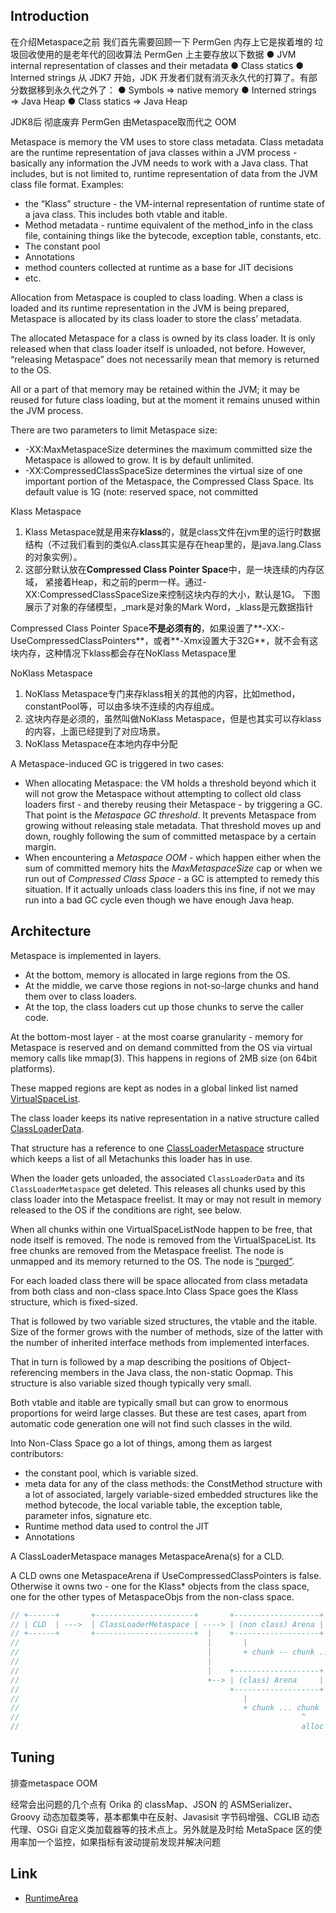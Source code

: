 ## Introduction


在介绍Metaspace之前 我们首先需要回顾一下 PermGen 内存上它是挨着堆的 垃圾回收使用的是老年代的回收算法
PermGen 上主要存放以下数据
● JVM internal representation of classes and their metadata
● Class statics
● Interned strings
从 JDK7 开始，JDK 开发者们就有消灭永久代的打算了。有部分数据移到永久代之外了：
● Symbols => native memory
● Interned strings => Java Heap
● Class statics => Java Heap

JDK8后 彻底废弃 PermGen 由Metaspace取而代之
OOM

Metaspace is memory the VM uses to store class metadata.
Class metadata are the runtime representation of java classes within a JVM process - basically any information the JVM needs to work with a Java class. That includes, but is not limited to, runtime representation of data from the JVM class file format.
Examples:
- the “Klass” structure - the VM-internal representation of runtime state of a java class. This includes both vtable and itable.
- Method metadata - runtime equivalent of the method_info in the class file, containing things like the bytecode, exception table, constants, etc.
- The constant pool
- Annotations
- method counters collected at runtime as a base for JIT decisions
- etc.



Allocation from Metaspace is coupled to class loading. When a class is loaded and its runtime representation in the JVM is being prepared, Metaspace is allocated by its class loader to store the class’ metadata.

The allocated Metaspace for a class is owned by its class loader. It is only released when that class loader itself is unloaded, not before.
However, “releasing Metaspace” does not necessarily mean that memory is returned to the OS.

All or a part of that memory may be retained within the JVM; it may be reused for future class loading, but at the moment it remains unused within the JVM process.



There are two parameters to limit Metaspace size:
- -XX:MaxMetaspaceSize determines the maximum committed size the Metaspace is allowed to grow. It is by default unlimited.
- -XX:CompressedClassSpaceSize determines the virtual size of one important portion of the Metaspace, the Compressed Class Space. Its default value is 1G (note: reserved space, not committed



Klass Metaspace

1. Klass Metaspace就是用来存**klass**的，就是class文件在jvm里的运行时数据结构（不过我们看到的类似A.class其实是存在heap里的，是java.lang.Class的对象实例）。
2. 这部分默认放在**Compressed Class Pointer Space**中，是一块连续的内存区域，
   紧接着Heap，和之前的perm一样。通过-XX:CompressedClassSpaceSize来控制这块内存的大小，默认是1G。
   下图展示了对象的存储模型，_mark是对象的Mark Word，_klass是元数据指针

Compressed Class Pointer Space**不是必须有的**，如果设置了**-XX:-UseCompressedClassPointers**，或者**-Xmx设置大于32G**，就不会有这块内存，这种情况下klass都会存在NoKlass Metaspace里




NoKlass Metaspace

1. NoKlass Metaspace专门来存klass相关的其他的内容，比如method，constantPool等，可以由多块不连续的内存组成。
2. 这块内存是必须的，虽然叫做NoKlass Metaspace，但是也其实可以存klass的内容，上面已经提到了对应场景。
3. NoKlass Metaspace在本地内存中分配



A Metaspace-induced GC is triggered in two cases:

- When allocating Metaspace: the VM holds a threshold beyond which it will not grow the Metaspace without attempting to collect old class loaders first - and thereby reusing their Metaspace - by triggering a GC. That point is the *Metaspace GC threshold*. It prevents Metaspace from growing without releasing stale metadata. That threshold moves up and down, roughly following the sum of committed metaspace by a certain margin.
- When encountering a *Metaspace OOM* - which happen either when the sum of committed memory hits the *MaxMetaspaceSize* cap or when we run out of *Compressed Class Space* - a GC is attempted to remedy this situation. If it actually unloads class loaders this ins fine, if not we may run into a bad GC cycle even though we have enough Java heap.



## Architecture

Metaspace is implemented in layers.

- At the bottom, memory is allocated in large regions from the OS. 
- At the middle, we carve those regions in not-so-large chunks and hand them over to class loaders. 
- At the top, the class loaders cut up those chunks to serve the caller code.



At the bottom-most layer - at the most coarse granularity - memory for Metaspace is reserved and on demand committed from the OS via virtual memory calls like mmap(3). This happens in regions of 2MB size (on 64bit platforms).

These mapped regions are kept as nodes in a global linked list named [VirtualSpaceList](http://hg.openjdk.java.net/jdk/jdk11/file/1ddf9a99e4ad/src/hotspot/share/memory/metaspace/virtualSpaceList.hpp#l39).



The class loader keeps its native representation in a native structure called [ClassLoaderData](http://hg.openjdk.java.net/jdk/jdk11/file/1ddf9a99e4ad/src/hotspot/share/classfile/classLoaderData.hpp#l176).

That structure has a reference to one [ClassLoaderMetaspace](http://hg.openjdk.java.net/jdk/jdk11/file/1ddf9a99e4ad/src/hotspot/share/memory/metaspace.hpp#l230) structure which keeps a list of all Metachunks this loader has in use.



When the loader gets unloaded, the associated `ClassLoaderData` and its `ClassLoaderMetaspace` get deleted. This releases all chunks used by this class loader into the Metaspace freelist. It may or may not result in memory released to the OS if the conditions are right, see below.



When all chunks within one VirtualSpaceListNode happen to be free, that node itself is removed. The node is removed from the VirtualSpaceList. Its free chunks are removed from the Metaspace freelist. The node is unmapped and its memory returned to the OS. The node is [“purged”](http://hg.openjdk.java.net/jdk/jdk11/file/1ddf9a99e4ad/src/hotspot/share/memory/metaspace/virtualSpaceList.cpp#l74).

For each loaded class there will be space allocated from class metadata from both class and non-class space.Into Class Space goes the Klass structure, which is fixed-sized.

That is followed by two variable sized structures, the vtable and the itable. Size of the former grows with the number of methods, size of the latter with the number of inherited interface methods from implemented interfaces.

That in turn is followed by a map describing the positions of Object-referencing members in the Java class, the non-static Oopmap. This structure is also variable sized though typically very small.

Both vtable and itable are typically small but can grow to enormous proportions for weird large classes. But these are test cases, apart from automatic code generation one will not find such classes in the wild.

Into Non-Class Space go a lot of things, among them as largest contributors:

- the constant pool, which is variable sized.
- meta data for any of the class methods: the ConstMethod structure with a lot of associated, largely variable-sized embedded structures like the method bytecode, the local variable table, the exception table, parameter infos, signature etc.
- Runtime method data used to control the JIT
- Annotations



A ClassLoaderMetaspace manages MetaspaceArena(s) for a CLD.

A CLD owns one MetaspaceArena if UseCompressedClassPointers is false. 
Otherwise it owns two - one for the Klass* objects from the class space, one for the other types of MetaspaceObjs from the non-class space.

```c
// +------+       +----------------------+       +-------------------+
// | CLD  | --->  | ClassLoaderMetaspace | ----> | (non class) Arena |
// +------+       +----------------------+  |    +-------------------+     allocation top
//                                          |       |                        v
//                                          |       + chunk -- chunk ... -- chunk
//                                          |
//                                          |    +-------------------+
//                                          +--> | (class) Arena     |
//                                               +-------------------+
//                                                  |
//                                                  + chunk ... chunk
//                                                               ^
//                                                               alloc top
```


## Tuning


排查metaspace OOM


经常会出问题的几个点有 Orika 的 classMap、JSON 的 ASMSerializer、Groovy 动态加载类等，基本都集中在反射、Javasisit 字节码增强、CGLIB 动态代理、OSGi 自定义类加载器等的技术点上。另外就是及时给 MetaSpace 区的使用率加一个监控，如果指标有波动提前发现并解决问题






## Link

- [RuntimeArea](/docs/CS/Java/JDK/JVM/Runtime_Data_Area.md)

